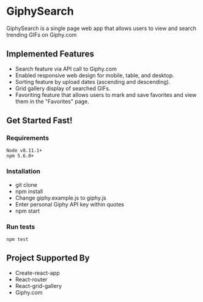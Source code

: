# GiphySearch

GiphySearch is a single page web app that allows users to view and search trending GIFs on Giphy.com

## Implemented Features

* Search feature via API call to Giphy.com
* Enabled responsive web design for mobile, table, and desktop.
* Sorting feature by upload dates (ascending and descending).
* Grid gallery display of searched GIFs.
* Favoriting feature that allows users to mark and save favorites and view them in the "Favorites" page.

## Get Started Fast!

### Requirements

```
Node v8.11.1+
npm 5.6.0+
```

### Installation

* git clone
* npm install
* Change giphy.example.js to giphy.js
* Enter personal Giphy API key within quotes
* npm start

### Run tests

```
npm test
```

## Project Supported By

* Create-react-app
* React-router
* React-grid-gallery
* Giphy.com
